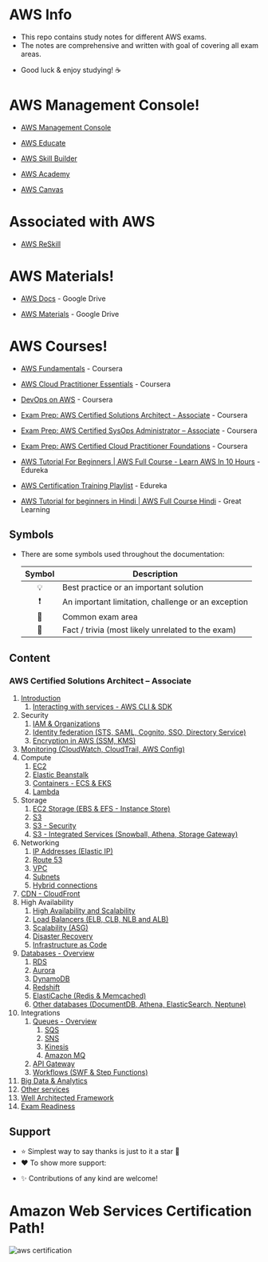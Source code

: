 # AWS Info

<!--[![Quality checks status](https://github.com/undergroundwires/AWS-in-bullet-points/workflows/Quality%20checks/badge.svg)](https://github.com/undergroundwires/AWS-in-bullet-points/actions)
[![GitHub sponsors](https://undergroundwires.dev/img/badges/donate/flat.svg)](https://undergroundwires.dev/donate?project=AWS-in-bullet-points) -->

- This repo contains study notes for different AWS exams.
- The notes are comprehensive and written with goal of covering all exam areas.
<!-- - I passed the exam with 956/1000 score with these notes. -->
- Good luck & enjoy studying! ☕

# AWS Management Console!

- [AWS Management Console](https://aws.amazon.com/console/)

- [AWS Educate](https://aws.amazon.com/education/awseducate/)

- [AWS Skill Builder](https://explore.skillbuilder.aws/learn)

- [AWS Academy](https://aws.amazon.com/training/awsacademy/)

- [AWS Canvas](https://awsacademy.instructure.com/login/canvas)

# Associated with AWS

- [AWS ReSkill](https://awsreskill.com/)

# AWS Materials!

- [AWS Docs](https://docs.aws.amazon.com/) - Google Drive

- [AWS Materials](https://drive.google.com/drive/folders/1Qn4Jy6foOzA2YM2VVLpgwaeVoe4E5Aan) - Google Drive

# AWS Courses!

- [AWS Fundamentals](https://www.coursera.org/specializations/aws-fundamentals) - Coursera

- [AWS Cloud Practitioner Essentials](https://www.coursera.org/learn/aws-cloud-practitioner-essentials) - Coursera

- [DevOps on AWS](https://www.coursera.org/specializations/aws-devops) - Coursera

- [Exam Prep: AWS Certified Solutions Architect - Associate](https://www.coursera.org/learn/aws-certified-solutions-architect-associate) - Coursera

- [Exam Prep: AWS Certified SysOps Administrator – Associate](https://www.coursera.org/learn/exam-prep-aws-sysops-administrator) - Coursera

- [Exam Prep: AWS Certified Cloud Practitioner Foundations](https://www.coursera.org/learn/cloud-practitioner-exam-prep) - Coursera

- [AWS Tutorial For Beginners | AWS Full Course - Learn AWS In 10 Hours](https://www.youtube.com/watch?v=k1RI5locZE4&t=3322s) - Edureka

- [AWS Certification Training Playlist](https://www.youtube.com/watch?v=k1RI5locZE4&list=PL9ooVrP1hQOFWxRJcGdCot7AgJu29SVV3) - Edureka

- [AWS Tutorial for beginners in Hindi | AWS Full Course Hindi](https://www.youtube.com/watch?v=dDN-t69sa3U&list=PLsAO7PraCa7SdNPna4cOeWr3_RIqN7AWj) - Great Learning

## Symbols

- There are some symbols used throughout the documentation:

  | Symbol | Description                                        |
  | :----: | -------------------------------------------------- |
  |   💡   | Best practice or an important solution             |
  |   ❗   | An important limitation, challenge or an exception |
  |   📝   | Common exam area                                   |
  |   🤗   | Fact / trivia (most likely unrelated to the exam)  |

## Content

### AWS Certified Solutions Architect – Associate

1. [Introduction](./AWS/1.%20Introduction.md)
   1. [Interacting with services - AWS CLI & SDK](./AWS/1.1.%20Interacting%20with%20services%20-%20AWS%20CLI%20&%20SDK.md)
2. Security
   1. [IAM & Organizations](./AWS/2.1.%20Security%20-%20IAM%20&%20Organizations.md)
   2. [Identity federation (STS, SAML, Cognito, SSO, Directory Service)](<./AWS/2.2.%20Security%20-%20Identity%20federation%20(STS,%20SAML,%20Cognito,%20SSO,%20Directory%20Service).md>)
   3. [Encryption in AWS (SSM, KMS)](<./AWS/2.3.%20Security%20-%20Encryption%20in%20AWS%20(SSM,%20KMS).md>)
3. [Monitoring (CloudWatch, CloudTrail, AWS Config)](./AWS/3.%20Monitoring%20-%20CloudWatch,%20CloudTrail,%20AWS%20Config.md)
4. Compute
   1. [EC2](./AWS/4.1.%20Compute%20-%20EC2.md)
   2. [Elastic Beanstalk](./AWS/4.2.%20Compute%20-%20Elastic%20Beanstalk.md)
   3. [Containers - ECS & EKS](./AWS/4.3.%20Compute%20-%20Containers%20-%20ECS%20&%20EKS.md)
   4. [Lambda](./AWS/4.4.%20Compute%20-%20Lambda.md)
5. Storage
   1. [EC2 Storage (EBS & EFS - Instance Store)](<./AWS/5.1.%20Storage%20-%20EC2%20Storage%20(EBS%20&%20EFS%20&%20Instance%20Store).md>)
   2. [S3](./AWS/5.2.%20Storage%20-%20S3.md)
   3. [S3 - Security](./AWS/5.3.%20Storage%20-%20S3%20-%20Security.md)
   4. [S3 - Integrated Services (Snowball, Athena, Storage Gateway)](<./AWS/5.4.%20Storage%20-%20S3%20Integrated%20Services%20(Snowball,%20Athena,%20Storage%20Gateway).md>)
6. Networking
   1. [IP Addresses (Elastic IP)](<./AWS/6.1%20Networking%20-%20IP%20Addresses%20(Elastic%20IP).md>)
   2. [Route 53](./AWS/6.2.%20Networking%20-%20Route%2053.md)
   3. [VPC](./AWS/6.3.%20Networking%20-%20VPC.md)
   4. [Subnets](./AWS/6.4.%20Networking%20-%20VPC%20-%20Subnets.md)
   5. [Hybrid connections](./AWS/6.5.%20Networking%20-%20Hybrid%20connections.md)
7. [CDN - CloudFront](./AWS/7.%20CDN%20-%20CloudFront.md)
8. High Availability
   1. [High Availability and Scalability](./AWS/8.1.%20High%20Availability%20-%20High%20Availability%20and%20Scalability.md)
   2. [Load Balancers (ELB, CLB, NLB and ALB)](<./ssa/../AWS/8.2.%20High%20Availability%20-%20Load%20Balancers%20(ELB,%20CLB,%20NLB%20and%20ALB).md>)
   3. [Scalability (ASG)](<./AWS/8.3.%20High%20Availability%20-%20Scalability%20(ASG).md>)
   4. [Disaster Recovery](./AWS/8.4.%20High%20Availability%20-%20Disaster%20Recovery.md)
   5. [Infrastructure as Code](./AWS/8.5.%20High%20Availability%20-%20Infrastructure%20as%20Code.md)
9. [Databases - Overview](./AWS/9.%20Databases%20-%20Overview.md)
   1. [RDS](./AWS/9.1.%20Databases%20-%20RDS.md)
   2. [Aurora](./AWS/9.2.%20Databases%20-%20Aurora.md)
   3. [DynamoDB](./AWS/9.3.%20Databases%20-%20DynamoDB.md)
   4. [Redshift](./AWS/9.4.%20Databases%20-%20Redshift.md)
   5. [ElastiCache (Redis & Memcached)](<./AWS/9.5.%20Databases%20-%20ElastiCache%20(Redis%20&%20Memcached).md>)
   6. [Other databases (DocumentDB, Athena, ElasticSearch, Neptune)](<./AWS/9.6.%20Databases%20-%20Other%20databases%20(DocumentDB,%20Athena,%20ElasticSearch,%20Neptune).md>)
10. Integrations
    1. [Queues - Overview](./AWS/10.1.%20Integrations%20-%20Queues%20-%20Overview.md)
       1. [SQS](./AWS/10.1.1.%20Integrations%20-%20Queues%20-%20SQS.md)
       2. [SNS](./AWS/10.1.2.%20Integrations%20-%20Queues%20-%20SNS.md)
       3. [Kinesis](./AWS/10.1.3.%20Integrations%20-%20Queues%20-%20Kinesis.md)
       4. [Amazon MQ](./AWS/10.1.4.%20Integrations%20-%20Queues%20-%20Amazon%20MQ.md)
    2. [API Gateway](./AWS/10.2.%20Integrations%20-%20API%20Gateway.md)
    3. [Workflows (SWF & Step Functions)](./AWS/10.3.%20Integrations%20-%20Workflows%20-%20SWF%20&%20Step%20Functions.md)
11. [Big Data & Analytics](./AWS/11.%20Big%20Data%20&%20Data%20Analytics.md)
12. [Other services](./AWS/12.%20Other%20services.md)
13. [Well Architected Framework](./AWS/13.%20Well%20Architected%20Framework.md)
14. [Exam Readiness](./AWS/14.%20Exam%20Readiness.md)

## Support

- ⭐️ Simplest way to say thanks is just to it a star 🤩
- ❤️ To show more support:
<!-- - ☕️ [buy me a coffee](https://buymeacoffee.com/undergroundwire)
 - 👏🏿 [sponsor me](https://github.com/sponsors/undergroundwires)
 - 🎈 [donate using another way](https://undergroundwires.dev/donate) -->
- ✨ Contributions of any kind are welcome!

# Amazon Web Services Certification Path!

![aws certification](https://user-images.githubusercontent.com/75237577/190324245-73340a3d-2a6b-4cff-b364-ee7cc63446c7.png)
